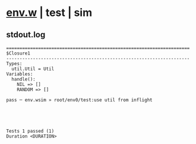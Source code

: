 # [env.w](../../../../../../examples/tests/sdk_tests/util/env.w) | test | sim

## stdout.log
```log
=====================================================================
$Closure1
---------------------------------------------------------------------
Types:
  util.Util = Util
Variables:
  handle():
    NIL => []
    RANDOM => []

pass ─ env.wsim » root/env0/test:use util from inflight
 




Tests 1 passed (1) 
Duration <DURATION>

```

